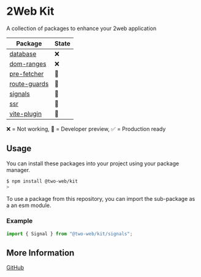 # 2Web Kit

A collection of packages to enhance your 2web application

| Package                                | State |
| -------------------------------------- | ----- |
| [database](database/README.md)         | ❌    |
| [dom-ranges](dom-ranges/README.md)     | ❌    |
| [pre-fetcher](pre-fetcher/README.md)   | 🔧    |
| [route-guards](route-guards/README.md) | 🔧    |
| [signals](signals/README.md)           | 🔧    |
| [ssr](ssr/README.md)                   | 🔧    |
| [vite-plugin](vite-plugin/README.md)   | 🔧    |

❌ = Not working, 🔧 = Developer preview, ✅ = Production ready

## Usage

You can install these packages into your project using your package manager.

```sh
$ npm install @two-web/kit
>
```

To use a package from this repository, you can import the sub-package as a an
esm module.

### Example

```js
import { Signal } from "@two-web/kit/signals";
```

## More Information

[GitHub](https://github.com/hudson-newey/2web)
